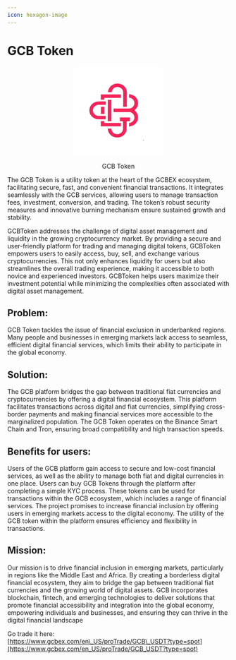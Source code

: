```yaml
---
icon: hexagon-image
---
```


# GCB Token

<div align="center"><figure><img src="../.gitbook/assets/logo token (2).png" alt="" width="200"><figcaption><p>GCB Token </p></figcaption></figure></div>

The GCB Token is a utility token at the heart of the GCBEX ecosystem, facilitating secure, fast, and convenient financial transactions. It integrates seamlessly with the GCB services, allowing users to manage transaction fees, investment, conversion, and trading. The token’s robust security measures and innovative burning mechanism ensure sustained growth and stability.

GCBToken addresses the challenge of digital asset management and liquidity in the growing cryptocurrency market. By providing a secure and user-friendly platform for trading and managing digital tokens, GCBToken empowers users to easily access, buy, sell, and exchange various cryptocurrencies. This not only enhances liquidity for users but also streamlines the overall trading experience, making it accessible to both novice and experienced investors. GCBToken helps users maximize their investment potential while minimizing the complexities often associated with digital asset management.

## Problem:

GCB Token tackles the issue of financial exclusion in underbanked regions. Many people and businesses in emerging markets lack access to seamless, efficient digital financial services, which limits their ability to participate in the global economy.

## Solution:

The GCB platform bridges the gap between traditional fiat currencies and cryptocurrencies by offering a digital financial ecosystem. This platform facilitates transactions across digital and fiat currencies, simplifying cross-border payments and making financial services more accessible to the marginalized population. The GCB Token operates on the Binance Smart Chain and Tron, ensuring broad compatibility and high transaction speeds.

## Benefits for users:

Users of the GCB platform gain access to secure and low-cost financial services, as well as the ability to manage both fiat and digital currencies in one place. Users can buy GCB Tokens through the platform after completing a simple KYC process. These tokens can be used for transactions within the GCB ecosystem, which includes a range of financial services. The project promises to increase financial inclusion by offering users in emerging markets access to the digital economy. The utility of the GCB token within the platform ensures efficiency and flexibility in transactions.

## Mission:

Our mission is to drive financial inclusion in emerging markets, particularly in regions like the Middle East and Africa. By creating a borderless digital financial ecosystem, they aim to bridge the gap between traditional fiat currencies and the growing world of digital assets. GCB incorporates blockchain, fintech, and emerging technologies to deliver solutions that promote financial accessibility and integration into the global economy, empowering individuals and businesses, and ensuring they can thrive in the digital financial landscape​

Go trade it here:\
[https://www.gcbex.com/en\_US/proTrade/GCB\_USDT?type=spot](https://www.gcbex.com/en_US/proTrade/GCB_USDT?type=spot)

